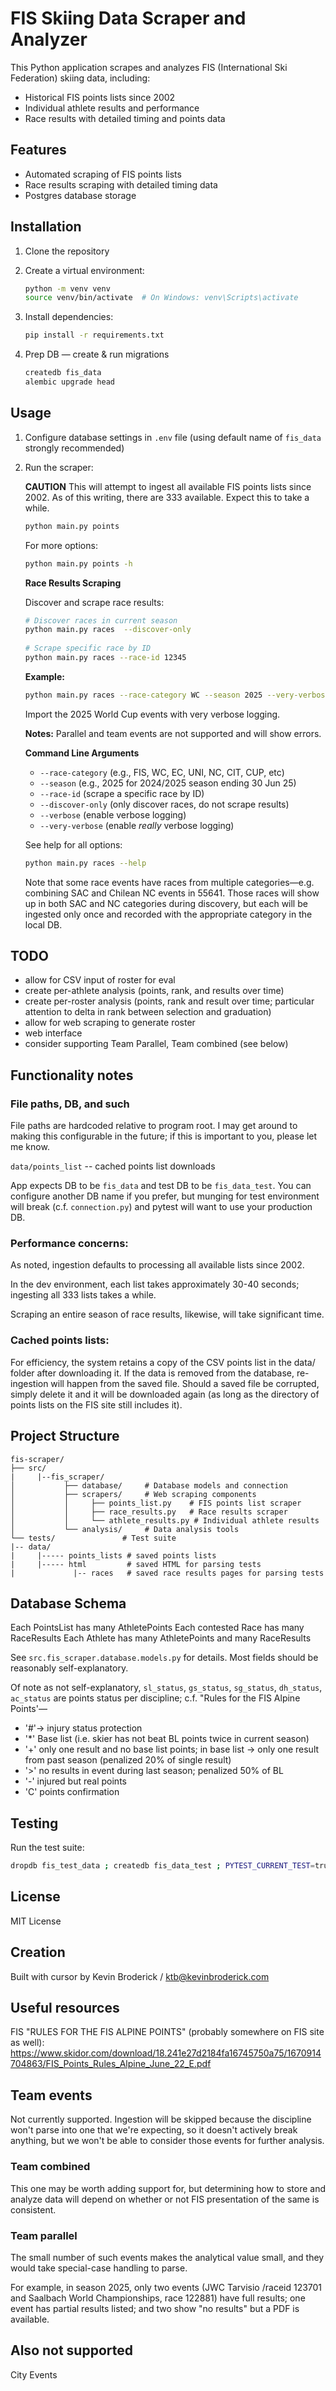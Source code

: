 # FIS Skiing Data Scraper and Analyzer

This Python application scrapes and analyzes FIS (International Ski Federation) skiing data, including:
- Historical FIS points lists since 2002
- Individual athlete results and performance
- Race results with detailed timing and points data

## Features

- Automated scraping of FIS points lists
- Race results scraping with detailed timing data
- Postgres database storage

## Installation

1. Clone the repository
2. Create a virtual environment:
   ```bash
   python -m venv venv
   source venv/bin/activate  # On Windows: venv\Scripts\activate
   ```
3. Install dependencies:
   ```bash
   pip install -r requirements.txt
   ```
4. Prep DB — create & run migrations

   ```bash
   createdb fis_data
   alembic upgrade head
   ```

## Usage

1. Configure database settings in `.env` file (using default name of `fis_data` strongly recommended)
2. Run the scraper:

   **CAUTION**
   This will attempt to ingest all available FIS points lists since 2002. As of this writing, there
   are 333 available. Expect this to take a while.

   ```bash
   python main.py points
   ```

   For more options:
   ```bash
   python main.py points -h
   ```

   **Race Results Scraping**
   
   Discover and scrape race results:
   ```bash
   # Discover races in current season
   python main.py races  --discover-only
      
   # Scrape specific race by ID
   python main.py races --race-id 12345
   ```
   
   **Example:**
   ```bash
   python main.py races --race-category WC --season 2025 --very-verbose
   ```
   Import the 2025 World Cup events with very verbose logging.

   **Notes:**
   Parallel and team events are not supported and will show errors.

   **Command Line Arguments**
   - `--race-category`  (e.g., FIS, WC, EC, UNI, NC, CIT, CUP, etc)
   - `--season`         (e.g., 2025 for 2024/2025 season ending 30 Jun 25)
   - `--race-id`        (scrape a specific race by ID)
   - `--discover-only`  (only discover races, do not scrape results)
   - `--verbose`        (enable verbose logging)
   - `--very-verbose`   (enable *really* verbose logging)

   See help for all options:
   ```bash
   python main.py races --help
   ```

   Note that some race events have races from multiple categories—e.g. combining SAC and Chilean NC events in 55641. Those races will show up in both SAC and NC categories during discovery, but each will be ingested only once and recorded with the appropriate category in the local DB.

## TODO
   - allow for CSV input of roster for eval
   - create per-athlete analysis (points, rank, and results over time)
   - create per-roster analysis (points, rank and result over time; particular   attention to delta in rank between selection and graduation)
   - allow for web scraping to generate roster
   - web interface
   - consider supporting Team Parallel, Team combined (see below)

## Functionality notes
 ### File paths, DB, and such
   File paths are hardcoded relative to program root. I may get around to making this configurable in the future; if this is important to you, please let me know.

   `data/points_list` -- cached points list downloads
      
   App expects DB to be `fis_data` and test DB to be `fis_data_test`. You can configure another DB name if you prefer, but munging for test environment will break (c.f. `connection.py`) and pytest will want to use your production DB.

 ### Performance concerns:

   As noted, ingestion defaults to processing all available lists since 2002.
      
   In the dev environment, each list takes approximately 30-40 seconds; ingesting all 333 lists takes a while.

   Scraping an entire season of race results, likewise, will take significant time.

 ### Cached points lists:

   For efficiency, the system retains a copy of the CSV points list in the data/ folder after downloading it. If the data is removed from the database, re-ingestion will happen from the saved file. Should a saved file be corrupted, simply delete it and it will be downloaded again (as long as the directory of points lists on the FIS site still includes it).


## Project Structure

```
fis-scraper/
├── src/
|     |--fis_scraper/
│           ├── database/     # Database models and connection
│           ├── scrapers/     # Web scraping components
│           │     ├── points_list.py    # FIS points list scraper
│           │     ├── race_results.py   # Race results scraper
│           │     └── athlete_results.py # Individual athlete results
│           └── analysis/     # Data analysis tools
└── tests/               # Test suite
|-- data/
|     |----- points_lists # saved points lists
|     |----- html         # saved HTML for parsing tests
|             |-- races   # saved race results pages for parsing tests
```

## Database Schema

Each PointsList has many AthletePoints
Each contested Race has many RaceResults
Each Athlete has many AthletePoints and many RaceResults

See `src.fis_scraper.database.models.py` for details. Most fields should be reasonably self-explanatory.

Of note as not self-explanatory, `sl_status`, `gs_status`, `sg_status`, `dh_status`, `ac_status` are points status per discipline; c.f. "Rules for the FIS Alpine Points'—
   - '#'-> injury status protection
   - '*' Base list (i.e. skier has not beat BL points twice in current season)
   - '+' only one result and no base list points; in base list -> only one
      result from past season (penalized 20% of single result)
   - '>' no results in event during last season; penalized 50% of BL
   - '-' injured but real points
   - 'C' points confirmation


## Testing

Run the test suite:
```bash
dropdb fis_test_data ; createdb fis_data_test ; PYTEST_CURRENT_TEST=true alembic upgrade head && pytest -v tests/
```

## License

MIT License 

## Creation

Built with cursor by Kevin Broderick / ktb@kevinbroderick.com

## Useful resources

FIS "RULES FOR THE FIS ALPINE POINTS" (probably somewhere on FIS site as well): https://www.skidor.com/download/18.241e27d2184fa16745750a75/1670914704863/FIS_Points_Rules_Alpine_June_22_E.pdf

## Team events

Not currently supported. Ingestion will be skipped because the discipline won't parse into one that we're expecting, so it doesn't actively break anything, but we won't be able to consider those events for further analysis.

### Team combined
This one may be worth adding support for, but determining how to store and analyze data will depend on whether or not FIS presentation of the same is consistent.

### Team parallel
The small number of such events makes the analytical value small, and they would take special-case handling to parse.

For example, in season 2025, only two events (JWC Tarvisio /raceid 123701 and Saalbach World Championships, race 122881) have full results; one event has partial results listed; and two show "no results" but a PDF is available.

## Also not supported
City Events
